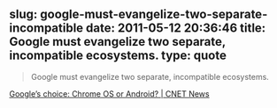 slug: google-must-evangelize-two-separate-incompatible
date: 2011-05-12 20:36:46
title: Google must evangelize two separate, incompatible ecosystems.
type: quote
---

> Google must evangelize two separate, incompatible ecosystems.

[Google’s choice: Chrome OS or Android? | CNET News](http://news.cnet.com/8301-30685_3-20061825-264.html?part=rss&tag=feed&subj=Webware)
